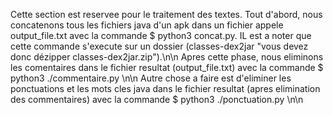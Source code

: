 Cette section est reservee pour le traitement des textes. Tout d'abord, nous concatenons tous les fichiers java d'un apk dans un fichier appele output_file.txt avec la commande $ python3 concat.py. IL est a noter que cette commande s'execute sur un dossier (classes-dex2jar "vous devez donc dézipper classes-dex2jar.zip").\n\n
Apres cette phase, nous eliminons les comentaires dans le fichier resultat (output_file.txt) avec la commande $ python3 ./commentaire.py \n\n
Autre chose a faire est d'eliminer les ponctuations et les mots cles java dans le fichier resultat (apres elimination des commentaires) avec la commande $ python3 ./ponctuation.py \n\n

